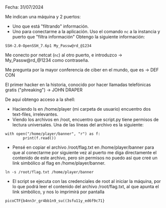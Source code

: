 Fecha: 31/07/2024

Me indican una máquina y  2 puertos: 
- Uno que está "filtrando" información.
- Uno para conectarme a la aplicación.
Uso el comando `nc` a la instancia y puerto que "filtra información"
Obtengo la siguiente información:
```
SSH-2.0-OpenSSH_7.6p1 My_Passw@rd_@1234
```
Me conecto por netcat (`nc`) al otro puerto, e introduzco -> My_Passw@rd_@1234 como contraseña. 

Me pregunta por la mayor conferencia de ciber en el mundo, que es -> DEF CON

El primer hacker en la historia, conocido por hacer llamadas telefónicas gratis ("phreaking") -> JOHN DRAPER

De aquí obtengo acceso a la shell:
- Haciendo ls en /home/player (mi carpeta de usuario) encuentro dos text-files, irrelevantes.
- Viendo los archivos en /root, encuentro que script.py tiene permisos de lectura universales. Una de las líneas del archivo es la siguiente:
```
with open("/home/player/banner", "r") as f:
        print(f.read())
```
- Pensé en copiar el archivo /root/flag.txt en /home/player/banner para que al conectarme por siguiente vez al puerto me diga directamente el contenido de este archivo, pero sin permisos no puedo así que creé un link simbólico al flag en /home/player/banner. 
```
ln -s /root/flag.txt /home/player/banner
```
- El script se ejecuta con las credenciales de root al iniciar la máquina, por lo que podrá leer el contenido del archivo /root/flag.txt, al que apunta el link simbólico, y nos lo imprimirá por pantalla
``` 
picoCTF{b4nn3r_gr4bb1n9_su((3sfu11y_ed6f9c71}
```

